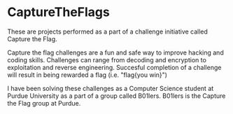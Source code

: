 # CaptureTheFlags

These are projects performed as a part of a challenge initiative called Capture the Flag. 

Capture the flag challenges are a fun and safe way to improve hacking and coding skills.
Challenges can range from decoding and encryption to exploitation and reverse engineering. 
Succesful completion of a challenge will result in being rewarded a flag (i.e. "flag{you win}")

I have been solving these challenges as a Computer Science student at Purdue University as a part of a group called B01lers.
B01lers is the Capture the Flag group at Purdue.
